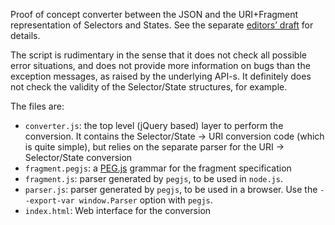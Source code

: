 Proof of concept converter between the JSON and the URI+Fragment representation of Selectors and States. See the separate [editors’ draft](http://w3c.github.io/web-annotation/selector-note/index-respec.html) for details.

The script is rudimentary in the sense that it does not check all possible error situations, and does not provide more information on bugs than the exception messages, as raised by the underlying API-s. It definitely does not check the validity of the Selector/State structures, for example.

The files are:

* `converter.js`: the top level (jQuery based) layer to perform the conversion. It contains the Selector/State -> URI conversion code (which is quite simple), but relies on the separate parser for the URI -> Selector/State conversion
* `fragment.pegjs`: a [PEG.js](http://pegjs.org/documentation) grammar for the fragment specification
* `fragment.js`: parser generated by `pegjs`, to be used in `node.js`.
* `parser.js`: parser generated by `pegjs`, to be used in a browser. Use the `--export-var window.Parser` option with `pegjs`.
* `index.html`: Web interface for the conversion
